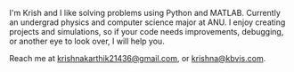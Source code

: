I'm Krish and I like solving problems using Python and MATLAB.
Currently an undergrad physics and computer science major at ANU.
I enjoy creating projects and simulations, so if your code needs improvements, debugging, or another eye to look over, I will help you.

Reach me at krishnakarthik21436@gmail.com, or krishna@kbvis.com.

<!---
KrishyKet/KrishyKet is a ✨ special ✨ repository because its `README.md` (this file) appears on your GitHub profile.
You can click the Preview link to take a look at your changes.
--->
